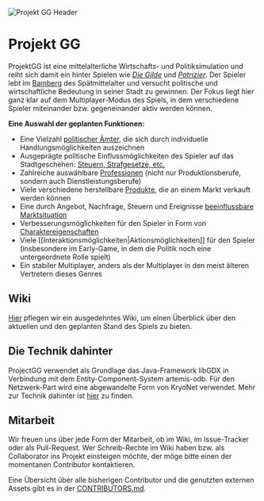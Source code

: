 ![Projekt GG Header](https://www.dropbox.com/s/a8rbml1ss9jnsga/project_gg_banner.png?raw=1)

# Projekt GG
ProjektGG ist eine mittelalterliche Wirtschafts- und Politiksimulation und reiht sich damit ein hinter Spielen wie _[Die Gilde](https://de.wikipedia.org/wiki/Die_Gilde)_ und _[Patrizier](https://de.wikipedia.org/wiki/Patrizier_(Computerspiel))_. Der Spieler lebt im [Bamberg](https://de.wikipedia.org/wiki/Bamberg) des Spätmittelalter und versucht politische und wirtschaftliche Bedeutung in seiner Stadt zu gewinnen. Der Fokus liegt hier ganz klar auf dem Multiplayer-Modus des Spiels, in dem verschiedene Spieler miteinander bzw. gegeneinander aktiv werden können.

**Eine Auswahl der geplanten Funktionen:**
* Eine Vielzahl [politischer Ämter](https://github.com/Meidimax99/ProjektGG/wiki/Amts%C3%BCbersicht), die sich durch individuelle Handlungsmöglichkeiten auszeichnen
* Ausgeprägte politische Einflussmöglichkeiten des Spieler auf das Stadtgeschehen: [Steuern, Strafgesetze, etc.](https://github.com/Meidimax99/ProjektGG/wiki/Gesetze-und-Steuern)
* Zahlreiche auswählbare [Professionen](https://github.com/Meidimax99/ProjektGG/wiki/Professionen) (nicht nur Produktionsberufe, sondern auch Dienstleistungsberufe)
* Viele verschiedene herstellbare [Produkte](https://github.com/Meidimax99/ProjektGG/wiki/Items), die an einem Markt verkauft werden können
* Eine durch Angebot, Nachfrage, Steuern und Ereignisse [beeinflussbare Marktsituation](https://github.com/Meidimax99/ProjektGG/wiki/Marktplatz)
* Verbesserungsmöglichkeiten für den Spieler in Form von [Charaktereigenschaften](https://github.com/Meidimax99/ProjektGG/wiki/Spieler)
* Viele [[Interaktionsmöglichkeiten|Aktionsmöglichkeiten]] für den Spieler (insbesondere im Early-Game, in dem die Politik noch eine untergeordnete Rolle spielt)
* Ein stabiler Multiplayer, anders als der Multiplayer in den meist älteren Vertretern dieses Genres


## Wiki
[Hier](https://github.com/Meidimax99/ProjektGG/wiki) pflegen wir ein ausgedehntes Wiki, um einen Überblick über den aktuellen und den geplanten Stand des Spiels zu bieten.

## Die Technik dahinter
ProjectGG verwendet als Grundlage das Java-Framework libGDX in Verbindung mit dem Entity-Component-System artemis-odb. Für den Netzwerk-Part wird eine abgewandelte Form von KryoNet verwendet. Mehr zur Technik dahinter ist [hier](https://github.com/Meidimax99/ProjektGG/wiki/Technik-dahinter) zu finden.

## Mitarbeit
Wir freuen uns über jede Form der Mitarbeit, ob im Wiki, im Issue-Tracker oder als Pull-Request. Wer Schreib-Rechte im Wiki haben bzw. als Collaborator ins Projekt einsteigen möchte, der möge bitte einen der momentanen Contributor kontaktieren.

Eine Übersicht über alle bisherigen Contributor und die genutzten externen Assets gibt es in der [CONTRIBUTORS.md](https://github.com/Meidimax99/ProjektGG/blob/master/CONTRIBUTORS.md).